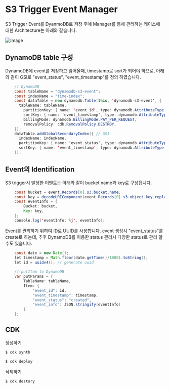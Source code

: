 # S3 Trigger Event Manager

S3 Trigger Event를 DyanmoDB로 저장 후에 Manager를 통해 관리하는 케이스에 대한 Architecture는 아래와 같습니다. 

![image](https://user-images.githubusercontent.com/52392004/166144380-c4d0831e-e455-406e-80c2-039c69165ff8.png)


## DynamoDB table 구성

DynamoDB에 event를 저장하고 읽어올때, timestamp로 sort가 되어야 하므로, 아래와 같이 GSI로 "event_status", "event_timestamp"를 정의 하였습니다. 

```java
    // DynamoDB
    const tableName = "dynamodb-s3-event";
    const indexName = "time-index";
    const dataTable = new dynamodb.Table(this, 'dynamodb-s3-event', {
      tableName: tableName,
        partitionKey: { name: 'event_id', type: dynamodb.AttributeType.STRING },
        sortKey: { name: 'event_timestamp', type: dynamodb.AttributeType.STRING },
        billingMode: dynamodb.BillingMode.PAY_PER_REQUEST,
        removalPolicy: cdk.RemovalPolicy.DESTROY,
    });
    dataTable.addGlobalSecondaryIndex({ // GSI
      indexName: indexName,
      partitionKey: { name: 'event_status', type: dynamodb.AttributeType.STRING },
      sortKey: { name: 'event_timestamp', type: dynamodb.AttributeType.STRING },
    });
```

## Event의 Identification

S3 trigger시 발생한 이벤트는 아래와 같이 bucket name과 key로 구성됩니다. 

```java
    const bucket = event.Records[0].s3.bucket.name;
    const key = decodeURIComponent(event.Records[0].s3.object.key.replace(/\+/g, ' '));
    const eventInfo = {
        Bucket: bucket,
        Key: key,
    }; 
    console.log('eventInfo: %j', eventInfo);
```

Event를 관리하기 위하여 ID로 UUID를 사용합니다. event 생성시 "event_status"를 create로 하는데, 추후 DynamoDB를 이용한 status 관리시 다양한 status로 관리 할 수도 있습니다. 

```java
    const date = new Date();        
    let timestamp = Math.floor(date.getTime()/1000).toString();
    let id = uuidv4(); // generate uuid
      
    // putItem to DynamoDB
    var putParams = {
        TableName: tableName,
        Item: {
            "event_id": id,
            "event_timestamp": timestamp,
            "event_status": "created",
            "event_info": JSON.stringify(eventInfo)    
        } 
    };
```

## CDK 

생성하기

```c
$ cdk synth

$ cdk deploy
````

삭제하기 

```c
$ cdk destory
```

